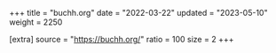 +++
title = "buchh.org"
date = "2022-03-22"
updated = "2023-05-10"
weight = 2250

[extra]
source = "https://buchh.org/"
ratio = 100
size = 2
+++
